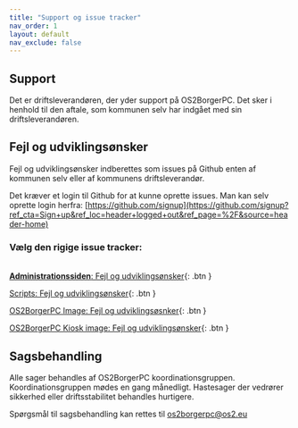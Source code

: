 ```yaml
---
title: "Support og issue tracker"
nav_order: 1
layout: default
nav_exclude: false
---
```


## Support

Det er driftsleverandøren, der yder support på OS2BorgerPC. Det sker i henhold til den aftale, som kommunen selv har indgået med sin driftsleverandøren.

## Fejl og udviklingsønsker

Fejl og udviklingsønsker indberettes som issues på Github enten af kommunen selv eller af kommunens driftsleverandør.

Det kræver et login til Github for at kunne oprette issues. Man kan selv oprette login herfra: [https://github.com/signup](https://github.com/signup?ref_cta=Sign+up&ref_loc=header+logged+out&ref_page=%2F&source=header-home)

### Vælg den rigige issue tracker:
\
[**Administrationssiden**: Fejl og udviklingsønsker](https://github.com/OS2borgerPC/os2borgerpc-admin-site/issues){: .btn }

[Scripts: Fejl og udviklingsønsker](https://github.com/OS2borgerPC/os2borgerpc-core-scripts/issues){: .btn }

[OS2BorgerPC Image: Fejl og udviklingsøsnker](https://github.com/OS2borgerPC/os2borgerpc-image/issues){: .btn }

[OS2BorgerPC Kiosk image: Fejl og udviklingsønsker](https://github.com/OS2borgerPC/os2borgerpc-kiosk-image){: .btn }

## Sagsbehandling
Alle sager behandles af OS2BorgerPC koordinationsgruppen. Koordinationsgruppen mødes en gang månedligt.
Hastesager der vedrører sikkerhed eller driftsstabilitet behandles hurtigere.

Spørgsmål til sagsbehandling kan rettes til [os2borgerpc@os2.eu](mailto:os2borgerpc@os2.eu)













